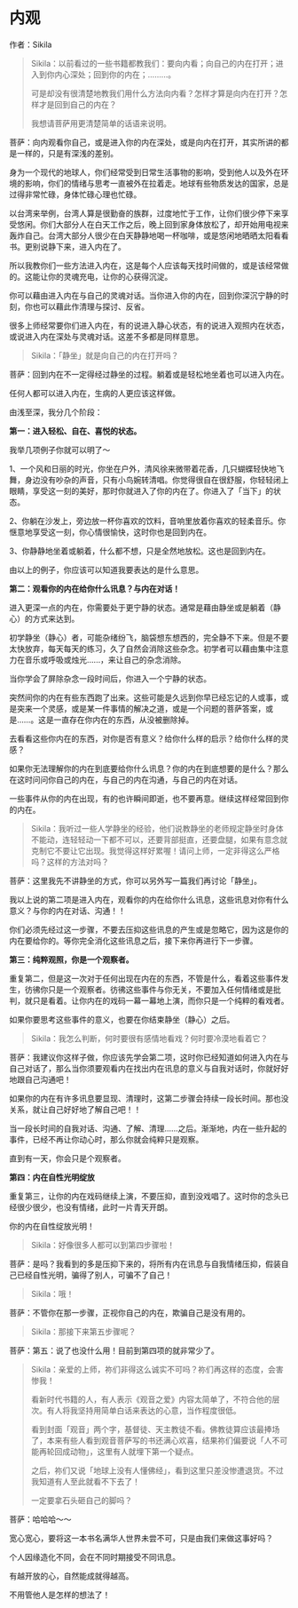 # 内观

作者：Sikila

> Sikila：以前看过的一些书籍都教我们：要向内看；向自己的内在打开；进入到你内心深处；回到你的内在；………。
>
> 可是却没有很清楚地教我们用什么方法向内看？怎样才算是向内在打开？怎样才是回到自己的内在？
>
> 我想请菩萨用更清楚简单的话语来说明。

菩萨：向内观看你自己，或是进入你的内在深处，或是向内在打开，其实所讲的都是一样的，只是有深浅的差别。

身为一个现代的地球人，你们经常受到日常生活事物的影响，受到他人以及外在环境的影响，你们的情绪与思考一直被外在拉着走。地球有些物质发达的国家，总是过得非常忙碌，身体忙碌心理也忙碌。

以台湾来举例，台湾人算是很勤奋的族群，过度地忙于工作，让你们很少停下来享受悠闲。你们大部分人在白天工作之后，晚上回到家身体放松了，却开始用电视来轰炸自己。台湾大部分人很少在白天静静地喝一杯咖啡，或是悠闲地晒晒太阳看看书。更别说静下来，进入内在了。

所以我教你们一些方法进入内在，这是每个人应该每天找时间做的，或是该经常做的。这能让你的灵魂充电，让你的心获得沉淀。

你可以藉由进入内在与自己的灵魂对话。当你进入你的内在，回到你深沉宁静的时刻，你也可以藉此作清理与探讨、反省。

很多上师经常要你们进入内在，有的说进入静心状态，有的说进入观照内在状态，或说进入内在深处与灵魂对话。这差不多都是同样意思。

> Sikila：「静坐」就是向自己的内在打开吗？

菩萨：回到内在不一定得经过静坐的过程。躺着或是轻松地坐着也可以进入内在。

任何人都可以进入内在，生病的人更应该这样做。

由浅至深，我分几个阶段：

**第一：进入轻松、自在、喜悦的状态。**

我举几项例子你就可以明了～

1、一个风和日丽的时光，你坐在户外，清风徐来微带着花香，几只蝴蝶轻快地飞舞，身边没有吵杂的声音，只有小鸟婉转清唱。你觉得很自在很舒服，你轻轻闭上眼睛，享受这一刻的美好，那时你就进入了你的内在了。你进入了「当下」的状态。

2、你躺在沙发上，旁边放一杯你喜欢的饮料，音响里放着你喜欢的轻柔音乐。你惬意地享受这一刻，你心情很愉快，这时你也是回到内在。

3、你静静地坐着或躺着，什么都不想，只是全然地放松。这也是回到内在。

由以上的例子，你应该可以知道我要表达的是什么意思。

**第二：观看你的内在给你什么讯息？与内在对话！**

进入更深一点的内在，你需要处于更宁静的状态。通常是藉由静坐或是躺着（静心）的方式来达到。

初学静坐（静心）者，可能杂绪纷飞，脑袋想东想西的，完全静不下来。但是不要太快放弃，每天每天的练习，久了自然会消除这些杂念。初学者可以藉由集中注意力在音乐或呼吸或烛光......，来让自己的杂念消除。

当你学会了屏除杂念一段时间后，你进入一个宁静的状态。

突然间你的内在有些东西跑了出来。这些可能是久远到你早已经忘记的人或事，或是突来一个灵感，或是某一件事情的解决之道，或是一个问题的菩萨答案，或是……。这是一直存在你内在的东西，从没被删除掉。

去看看这些你内在的东西，对你是否有意义？给你什么样的启示？给你什么样的灵感？

如果你无法理解你的内在到底要给你什么讯息？你的内在到底想要的是什么？那么在这时问问你自己的内在，与自己的内在沟通，与自己的内在对话。

一些事件从你的内在出现，有的也许瞬间即逝，也不要再意。继续这样经常回到你的内在。

> Sikila：我听过一些人学静坐的经验，他们说教静坐的老师规定静坐时身体不能动，连轻轻动一下都不可以，还要背部挺直，还要盘腿，如果有意念就克制它不要让它出现。我觉得这样好累喔！请问上师，一定非得这么严格吗？这样的方法对吗？

菩萨：这里我先不讲静坐的方式，你可以另外写一篇我们再讨论「静坐」。

我以上说的第二项是进入内在，观看你的内在给你什么讯息，这些讯息对你有什么意义？与你的内在对话、沟通！！

你们必须先经过这一步骤，不要去压抑这些讯息的产生或是忽略它，因为这是你的内在要给你的。等你完全消化这些讯息之后，接下来你再进行下一步骤。

**第三：纯粹观照，你是一个观察者。**

重复第二，但是这一次对于任何出现在内在的东西，不管是什么，看着这些事件发生，彷彿你只是一个观察者。彷彿这些事件与你无关，不要加入任何情绪或是批判，就只是看着。让你内在的戏码一幕一幕地上演，而你只是一个纯粹的看戏者。

如果你要思考这些事件的意义，也要在你结束静坐（静心）之后。

> Sikila：我怎么判断，何时要很有感情地看戏？何时要冷漠地看着它？

菩萨：我建议你这样子做，你应该先学会第二项，这时你已经知道如何进入内在与自己对话了，那么当你须要观看内在找出内在讯息的意义与自我对话时，你就好好地跟自己沟通吧！

如果你的内在有许多讯息要显现、清理时，这第二步骤会持续一段长时间。那也没关系，就让自己好好地了解自己吧！！

当一段长时间的自我对话、沟通、了解、清理…...之后。渐渐地，内在一些升起的事件，已经不再让你动心时，那么你就会纯粹只是观察。

直到有一天，你会只是个观察者。

**第四：内在自性光明绽放**

重复第三，让你的内在戏码继续上演，不要压抑，直到没戏唱了。这时你的念头已经很少很少，也没有情绪，此时一片青天开朗。

你的内在自性绽放光明！

> Sikila：好像很多人都可以到第四步骤啦！

菩萨：是吗？我看到的多是压抑下来的，将所有内在讯息与自我情绪压抑，假装自己已经自性光明，骗得了别人，可骗不了自己！

> Sikila：哦！

菩萨：不管你在那一步骤，正视你自己的内在，欺骗自己是没有用的。

> Sikila：那接下来第五步骤呢？

菩萨：第五：说了也没什么用！目前到第四项的就非常少了。

> Sikila：亲爱的上师，祢们非得这么诚实不可吗？祢们再这样的态度，会害惨我！
>
> 看新时代书籍的人，有人表示《观音之爱》内容太简单了，不符合他的层次。有人将我坚持用简单白话来表达的心意，当作程度很低。
>
> 看到封面「观音」两个字，基督徒、天主教徒不看。佛教徒算应该最捧场了，本来有些人看到观音菩萨写的书还满心欢喜，结果祢们偏要说「人不可能再轮回成动物」，这里有人就埋下第一个疑点。
>
> 之后，祢们又说「地球上没有人懂佛经」，看到这里只差没惨遭退货。不过我知道有人至此就看不下去了！
>
> 一定要拿石头砸自己的脚吗？

菩萨：哈哈哈～～

宽心宽心，要将这一本书名满华人世界未尝不可，只是由我们来做这事好吗？

个人因缘造化不同，会在不同时期接受不同讯息。

有越开放的心，自然能成就得越高。

不用管他人是怎样的想法了！

